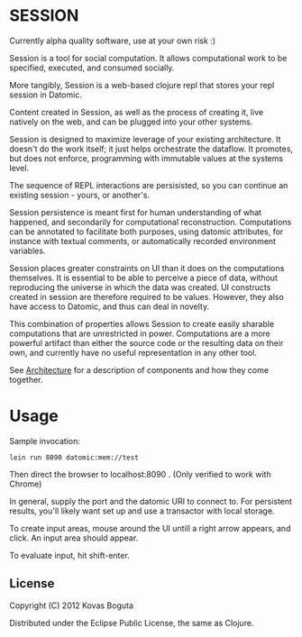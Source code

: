 # SESSION

Currently alpha quality software, use at your own risk :)

Session is a tool for social computation. It allows computational work to be specified, executed, and consumed socially.

More tangibly, Session is a web-based clojure repl that stores your repl session in Datomic.

Content created in Session, as well as the process of creating it, live natively on the web, and can be plugged into your other systems.

Session is designed to maximize leverage of your existing architecture. It doesn't do the work itself; it just helps orchestrate the dataflow. It promotes, but does not enforce, programming with immutable values at the systems level.

The sequence of REPL interactions are persisisted, so you can continue an existing session - yours, or another's.  

Session persistence is meant first for human understanding of what happened, and secondarily for computational reconstruction. Computations can be annotated to facilitate both purposes, using datomic attributes, for instance with textual comments, or automatically recorded environment variables.

Session places greater constraints on UI than it does on the computations themselves. It is essential to be able to perceive a piece of data, without reproducing the universe in which the data was created. UI constructs created in session are therefore required to be values. However, they also have access to Datomic, and thus can deal in novelty.

This combination of properties allows Session to create easily sharable computations that are unrestricted in power. Computations are a more powerful artifact than either the source code or the resulting data on their own, and currently have no useful representation in any other tool. 

See [Architecture](https://github.com/kovasb/session/wiki/Architecture) for a description of components and how they come together.

# Usage

Sample invocation:

    lein run 8090 datomic:mem://test

Then direct the browser to localhost:8090 . (Only verified to work with Chrome)

In general, supply the port and the datomic URI to connect to. For persistent results, you'll likely want set up and use a transactor with local storage.

To create input areas, mouse around the UI untill a right arrow appears, and click. An input area should appear.

To evaluate input, hit shift-enter.

## License

Copyright (C) 2012 Kovas Boguta

Distributed under the Eclipse Public License, the same as Clojure.
